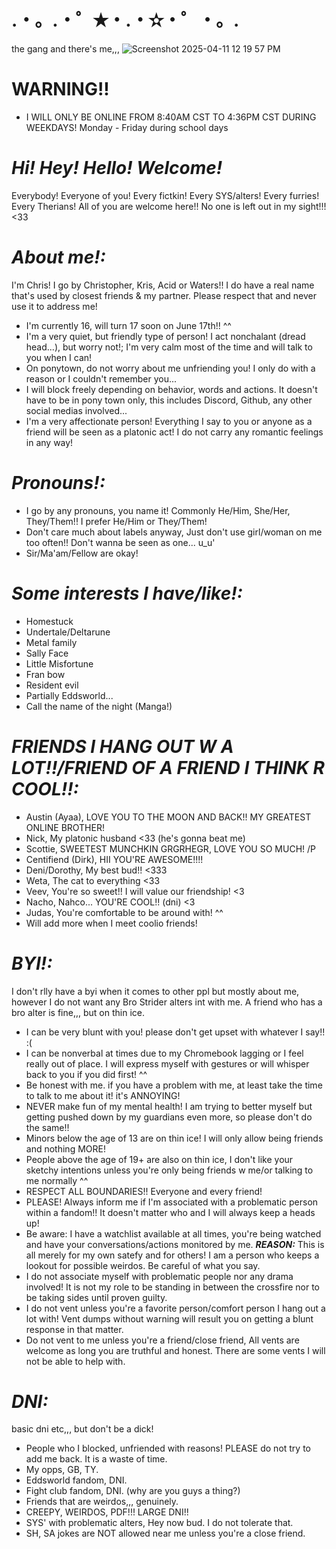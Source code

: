 # .・。.・゜✭・.・✫・゜・。.

the gang and there's me,,,
![Screenshot 2025-04-11 12 19 57 PM](https://github.com/user-attachments/assets/cad82fce-71fb-4fe7-8b5c-98083144bb7c)

# WARNING!!

- I WILL ONLY BE ONLINE FROM 8:40AM CST TO 4:36PM CST DURING WEEKDAYS! Monday - Friday during school days

# ***Hi! Hey! Hello! Welcome!***

Everybody! Everyone of you! Every fictkin! Every SYS/alters! Every furries! Every Therians! All of you are welcome here!! No one is left out in my sight!!! <33

# ***About me!:***

I'm Chris! I go by Christopher, Kris, Acid or Waters!! I do have a real name that's used by closest friends & my partner. Please respect that and never use it to address me!
- I'm currently 16, will turn 17 soon on June 17th!! ^^
- I'm a very quiet, but friendly type of person! I act nonchalant (dread head...), but worry not!; I'm very calm most of the time and will talk to you when I can!
- On ponytown, do not worry about me unfriending you! I only do with a reason or I couldn't remember you...
- I will block freely depending on behavior, words and actions. It doesn't have to be in pony town only, this includes Discord, Github, any other social medias involved...
- I'm a very affectionate person! Everything I say to you or anyone as a friend will be seen as a platonic act! I do not carry any romantic feelings in any way!

# ***Pronouns!:***

- I go by any pronouns, you name it! Commonly He/Him, She/Her, They/Them!! I prefer He/Him or They/Them!
- Don't care much about labels anyway, Just don't use girl/woman on me too often!! Don't wanna be seen as one... u_u'
- Sir/Ma'am/Fellow are okay!

# ***Some interests I have/like!:***
 
 - Homestuck
 - Undertale/Deltarune
 - Metal family
 - Sally Face
 - Little Misfortune
 - Fran bow
 - Resident evil
 - Partially Eddsworld... 
 - Call the name of the night (Manga!)
   
# ***FRIENDS I HANG OUT W A LOT!!/FRIEND OF A FRIEND I THINK R COOL!!:***

- Austin (Ayaa), LOVE YOU TO THE MOON AND BACK!! MY GREATEST ONLINE BROTHER!
- Nick, My platonic husband <33 (he's gonna beat me)
- Scottie, SWEETEST MUNCHKIN GRGRHEGR, LOVE YOU SO MUCH! /P
- Centifiend (Dirk), HII YOU'RE AWESOME!!!!
- Deni/Dorothy, My best bud!! <333
- Weta, The cat to everything <33
- Veev, You're so sweet!! I will value our friendship! <3
- Nacho, Nahco... YOU'RE COOL!! (dni) <3
- Judas, You're comfortable to be around with! ^^
- Will add more when I meet coolio friends!

# ***BYI!:***
I don't rlly have a byi when it comes to other ppl but mostly about me, however I do not want any Bro Strider alters int with me. A friend who has a bro alter is fine,,, but on thin ice.
- I can be very blunt with you! please don't get upset with whatever I say!! :(
- I can be nonverbal at times due to my Chromebook lagging or I feel really out of place. I will express myself with gestures or will whisper back to you if you did first! ^^
- Be honest with me. if you have a problem with me, at least take the time to talk to me about it! it's ANNOYING!
- NEVER make fun of my mental health! I am trying to better myself but getting pushed down by my guardians even more, so please don't do the same!!
- Minors below the age of 13 are on thin ice! I will only allow being friends and nothing MORE!
- People above the age of 19+ are also on thin ice, I don't like your sketchy intentions unless you're only being friends w me/or talking to me normally ^^
- RESPECT ALL BOUNDARIES!! Everyone and every friend!
- PLEASE! Always inform me if I'm associated with a problematic person within a fandom!! It doesn't matter who and I will always keep a heads up!
- Be aware: I have a watchlist available at all times, you're being watched and have your conversations/actions monitored by me. ***REASON:*** This is all merely for my own satefy and for others! I am a person who keeps a lookout for possible weirdos. Be careful of what you say.
- I do not associate myself with problematic people nor any drama involved! It is not my role to be standing in between the crossfire nor to be taking sides until proven guilty.
- I do not vent unless you're a favorite person/comfort person I hang out a lot with! Vent dumps without warning will result you on getting a blunt response in that matter.
- Do not vent to me unless you're a friend/close friend, All vents are welcome as long you are truthful and honest. There are some vents I will not be able to help with.

# ***DNI:***

basic dni etc,,, but don't be a dick! 
- People who I blocked, unfriended with reasons! PLEASE do not try to add me back. It is a waste of time.
- My opps, GB, TY.
- Eddsworld fandom, DNI.
- Fight club fandom, DNI. (why are you guys a thing?)
- Friends that are weirdos,,, genuinely.
- CREEPY, WEIRDOS, PDF!!! LARGE DNI!!
- SYS' with problematic alters, Hey now bud. I do not tolerate that.
- SH, SA jokes are NOT allowed near me unless you're a close friend.
